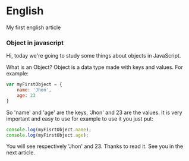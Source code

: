 # English
My first english article

### Object in javascript

Hi, today we're going to study some things about objects in JavaScript.

What is an Object? Object is a data type made with keys and values. For example:

```javascript
var myFirstObject = {
    name: 'Jhon',
    age: 23
}
```

So 'name' and 'age' are the keys, 'Jhon' and 23 are the values. It is very important and easy to use for example to use it you just put:

```javascript
console.log(myFisrtObject.name);
console.log(myFirstObject.age);
```

You will see respectively 'Jhon' and 23. Thanks to read it. See you in the next article.
